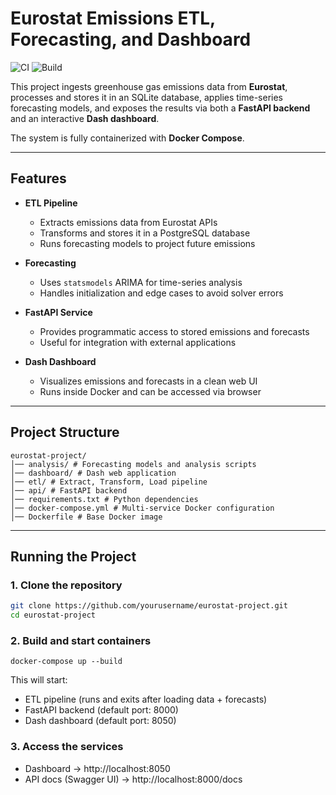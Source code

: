 # Eurostat Emissions ETL, Forecasting, and Dashboard

![CI](https://github.com/DukeKrellington/eurostat-project/actions/workflows/ci.yml/badge.svg)
![Build](https://github.com/DukeKrellington/eurostat-project/actions/workflows/build-and-push.yml/badge.svg)

This project ingests greenhouse gas emissions data from **Eurostat**, processes and stores it in an SQLite database, applies time-series forecasting models, and exposes the results via both a **FastAPI backend** and an interactive **Dash dashboard**.

The system is fully containerized with **Docker Compose**.

---

## Features

- **ETL Pipeline**  
  - Extracts emissions data from Eurostat APIs  
  - Transforms and stores it in a PostgreSQL database  
  - Runs forecasting models to project future emissions  

- **Forecasting**  
  - Uses `statsmodels` ARIMA for time-series analysis  
  - Handles initialization and edge cases to avoid solver errors  

- **FastAPI Service**  
  - Provides programmatic access to stored emissions and forecasts  
  - Useful for integration with external applications  

- **Dash Dashboard**  
  - Visualizes emissions and forecasts in a clean web UI  
  - Runs inside Docker and can be accessed via browser  

---

## Project Structure
```
eurostat-project/
│── analysis/ # Forecasting models and analysis scripts
│── dashboard/ # Dash web application
│── etl/ # Extract, Transform, Load pipeline
│── api/ # FastAPI backend
│── requirements.txt # Python dependencies
│── docker-compose.yml # Multi-service Docker configuration
│── Dockerfile # Base Docker image
```

---

## Running the Project

### 1. Clone the repository
```bash
git clone https://github.com/yourusername/eurostat-project.git
cd eurostat-project
```

### 2. Build and start containers
```
docker-compose up --build
```
This will start:

- ETL pipeline (runs and exits after loading data + forecasts)
- FastAPI backend (default port: 8000)
- Dash dashboard (default port: 8050)

### 3. Access the services

- Dashboard → http://localhost:8050
- API docs (Swagger UI) → http://localhost:8000/docs
